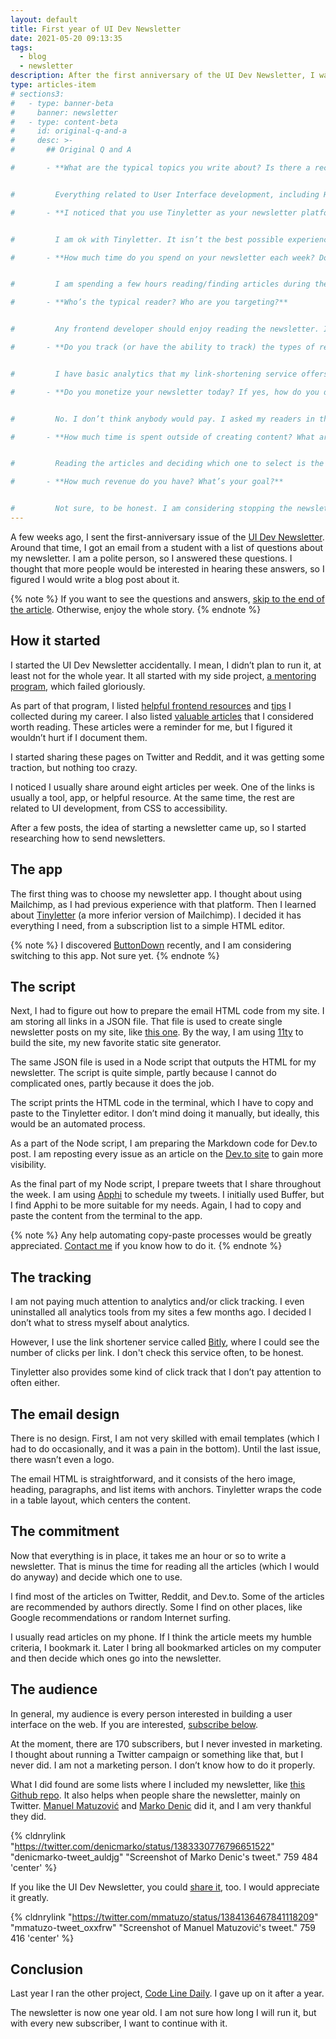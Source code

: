 ```yaml
---
layout: default
title: First year of UI Dev Newsletter
date: 2021-05-20 09:13:35
tags:
  - blog
  - newsletter
description: After the first anniversary of the UI Dev Newsletter, I wanted to share how and why I am running it. Read the whole story and get some useful links.
type: articles-item
# sections3:
#   - type: banner-beta
#     banner: newsletter
#   - type: content-beta
#     id: original-q-and-a
#     desc: >-
#       ## Original Q and A

#       - **What are the typical topics you write about? Is there a recurring theme or style throughout your articles?**


#         Everything related to User Interface development, including HTML, CSS, JavaScript, Accessibility, tools, and apps.

#       - **I noticed that you use Tinyletter as your newsletter platform. Are you happy with this platform? What improvements would you want to see?**


#         I am ok with Tinyletter. It isn’t the best possible experience, but it is free, and it has what I need: a custom HTML. I would like to see an option to schedule the sending and automatically send the latest issue to the new subscribers.

#       - **How much time do you spend on your newsletter each week? Does this newsletter encompass a full-time job, hobby, or somewhere in between?**


#         I am spending a few hours reading/finding articles during the week. I usually create the issue during the weekend. It takes between an hour and two. I would say this newsletter is my side project.

#       - **Who’s the typical reader? Who are you targeting?**


#         Any frontend developer should enjoy reading the newsletter. I am targeting anyone who likes to create User Interfaces.

#       - **Do you track (or have the ability to track) the types of readers for your newsletter? If yes, have you found any interesting trends in terms of geography, interests, career, etc.?**


#         I have basic analytics that my link-shortening service offers, but I rarely check the data. I don’t have time or interest in that thing now.

#       - **Do you monetize your newsletter today? If yes, how do you do it? If no, why not?**


#         No. I don’t think anybody would pay. I asked my readers in the anniversary issue to buy me a coffee for support. Nobody did it.

#       - **How much time is spent outside of creating content? What are those activities?**


#         Reading the articles and deciding which one to select is the only activity outside of creating content. I was doing it anyway before I started the newsletter.

#       - **How much revenue do you have? What’s your goal?**


#         Not sure, to be honest. I am considering stopping the newsletter, but every new subscriber makes me not do it
---
```


A few weeks ago, I sent the first-anniversary issue of the [UI Dev Newsletter](/side-projects/ui-dev-newsletter/). Around that time, I got an email from a student with a list of questions about my newsletter. I am a polite person, so I answered these questions. I thought that more people would be interested in hearing these answers, so I figured I would write a blog post about it.

{% note %}
If you want to see the questions and answers, [skip to the end of the article](#original-q-and-a). Otherwise, enjoy the whole story.
{% endnote %}

## How it started

I started the UI Dev Newsletter accidentally. I mean, I didn’t plan to run it, at least not for the whole year. It all started with my side project, [a mentoring program](/articles/the-ui-development-mentoring-program/), which failed gloriously.

As part of that program, I listed [helpful frontend resources](/side-projects/ui-dev-mentoring/resources/) and [tips](/side-projects/ui-dev-mentoring/tips/) I collected during my career. I also listed [valuable articles](/side-projects/ui-dev-newsletter/) that I considered worth reading. These articles were a reminder for me, but I figured it wouldn’t hurt if I document them.

I started sharing these pages on Twitter and Reddit, and it was getting some traction, but nothing too crazy.

I noticed I usually share around eight articles per week. One of the links is usually a tool, app, or helpful resource. At the same time, the rest are related to UI development, from CSS to accessibility.

After a few posts, the idea of starting a newsletter came up, so I started researching how to send newsletters.

## The app

The first thing was to choose my newsletter app. I thought about using Mailchimp, as I had previous experience with that platform. Then I learned about [Tinyletter](https://tinyletter.com/) (a more inferior version of Mailchimp). I decided it has everything I need, from a subscription list to a simple HTML editor.

{% note %}
I discovered [ButtonDown](https://buttondown.email/refer/starbist) recently, and I am considering switching to this app. Not sure yet.
{% endnote %}

## The script

Next, I had to figure out how to prepare the email HTML code from my site. I am storing all links in a JSON file. That file is used to create single newsletter posts on my site, like [this one](/side-projects/ui-dev-newsletter/2021-05-17/). By the way, I am using [11ty](https://www.11ty.dev/authors/malimirkeccita/) to build the site, my new favorite static site generator.

The same JSON file is used in a Node script that outputs the HTML for my newsletter. The script is quite simple, partly because I cannot do complicated ones, partly because it does the job.

The script prints the HTML code in the terminal, which I have to copy and paste to the Tinyletter editor. I don’t mind doing it manually, but ideally, this would be an automated process.

As a part of the Node script, I am preparing the Markdown code for Dev.to post. I am reposting every issue as an article on the [Dev.to site](https://dev.to/starbist/) to gain more visibility.

As the final part of my Node script, I prepare tweets that I share throughout the week. I am using [Apphi](https://apphi.com/) to schedule my tweets. I initially used Buffer, but I find Apphi to be more suitable for my needs. Again, I had to copy and paste the content from the terminal to the app.

{% note %}
Any help automating copy-paste processes would be greatly appreciated. [Contact me](/contact/) if you know how to do it.
{% endnote %}

## The tracking

I am not paying much attention to analytics and/or click tracking. I even uninstalled all analytics tools from my sites a few months ago. I decided I don’t what to stress myself about analytics.

However, I use the link shortener service called [Bitly](https://bitly.com/), where I could see the number of clicks per link. I don't check this service often, to be honest.

Tinyletter also provides some kind of click track that I don’t pay attention to often either.

## The email design

There is no design. First, I am not very skilled with email templates (which I had to do occasionally, and it was a pain in the bottom). Until the last issue, there wasn’t even a logo.

The email HTML is straightforward, and it consists of the hero image, heading, paragraphs, and list items with anchors. Tinyletter wraps the code in a table layout, which centers the content.

## The commitment

Now that everything is in place, it takes me an hour or so to write a newsletter. That is minus the time for reading all the articles (which I would do anyway) and decide which one to use.

I find most of the articles on Twitter, Reddit, and Dev.to. Some of the articles are recommended by authors directly. Some I find on other places, like Google recommendations or random Internet surfing.

I usually read articles on my phone. If I think the article meets my humble criteria, I bookmark it. Later I bring all bookmarked articles on my computer and then decide which ones go into the newsletter.

## The audience

In general, my audience is every person interested in building a user interface on the web. If you are interested, [subscribe below](#subscribe-now).

At the moment, there are 170 subscribers, but I never invested in marketing. I thought about running a Twitter campaign or something like that, but I never did. I am not a marketing person. I don’t know how to do it properly.

What I did found are some lists where I included my newsletter, like [this Github repo](https://github.com/markodenic/web-development-resources#newsletters). It also helps when people share the newsletter, mainly on Twitter. [Manuel Matuzović](https://twitter.com/mmatuzo) and [Marko Denic](https://twitter.com/denicmarko) did it, and I am very thankful they did.

{% cldnrylink "https://twitter.com/denicmarko/status/1383330776796651522" "denicmarko-tweet_auldjg" "Screenshot of Marko Denic's tweet." 759 484 'center' %}

If you like the UI Dev Newsletter, you could [share it](#share-the-article), too. I would appreciate it greatly.

{% cldnrylink "https://twitter.com/mmatuzo/status/1384136467841118209" "mmatuzo-tweet_oxxfrw" "Screenshot of Manuel Matuzović's tweet." 759 416 'center' %}

## Conclusion

Last year I ran the other project, [Code Line Daily](/articles/the-first-year-of-my-side-project-code-line-daily/). I gave up on it after a year.

The newsletter is now one year old. I am not sure how long I will run it, but with every new subscriber, I want to continue with it.
